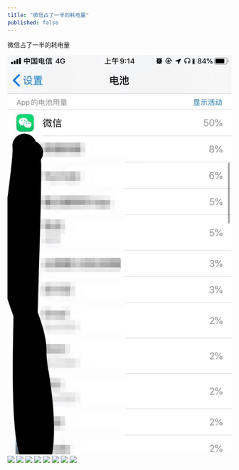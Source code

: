```yaml
---
title: "微信占了一半的耗电量"
published: false
---
```

微信占了一半的耗电量

![](./1.jpg)
![](./2.jpg)
![](./3.jpg)
![](./4.jpg)
![](./5.jpg)
![](./6.jpg)
![](./7.jpg)
![](./8.jpg)
![](./9.jpg)
